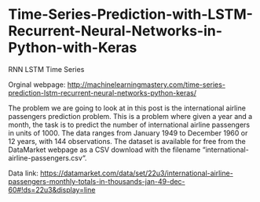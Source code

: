 # Time-Series-Prediction-with-LSTM-Recurrent-Neural-Networks-in-Python-with-Keras
RNN LSTM Time Series

Orginal webpage: http://machinelearningmastery.com/time-series-prediction-lstm-recurrent-neural-networks-python-keras/

The problem we are going to look at in this post is the international airline passengers prediction problem.
This is a problem where given a year and a month, the task is to predict the number of international airline passengers in units of 1000. The data ranges from January 1949 to December 1960 or 12 years, with 144 observations.
The dataset is available for free from the DataMarket webpage as a CSV download with the filename “international-airline-passengers.csv“.

Data link:
https://datamarket.com/data/set/22u3/international-airline-passengers-monthly-totals-in-thousands-jan-49-dec-60#!ds=22u3&display=line

